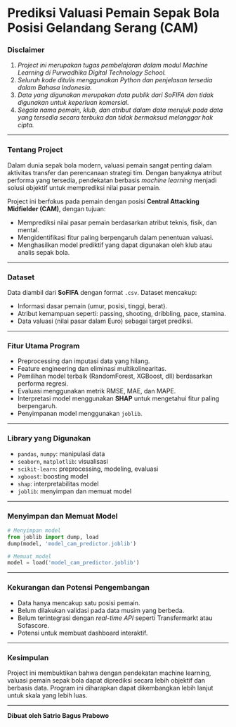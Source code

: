 
# **Prediksi Valuasi Pemain Sepak Bola Posisi Gelandang Serang (CAM)**

### Disclaimer
1. *Project ini merupakan tugas pembelajaran dalam modul Machine Learning di Purwadhika Digital Technology School.*
2. *Seluruh kode ditulis menggunakan Python dan penjelasan tersedia dalam Bahasa Indonesia.*
3. *Data yang digunakan merupakan data publik dari SoFIFA dan tidak digunakan untuk keperluan komersial.*
4. *Segala nama pemain, klub, dan atribut dalam data merujuk pada data yang tersedia secara terbuka dan tidak bermaksud melanggar hak cipta.*

---

### Tentang Project

Dalam dunia sepak bola modern, valuasi pemain sangat penting dalam aktivitas transfer dan perencanaan strategi tim. Dengan banyaknya atribut performa yang tersedia, pendekatan berbasis *machine learning* menjadi solusi objektif untuk memprediksi nilai pasar pemain.

Project ini berfokus pada pemain dengan posisi **Central Attacking Midfielder (CAM)**, dengan tujuan:
- Memprediksi nilai pasar pemain berdasarkan atribut teknis, fisik, dan mental.
- Mengidentifikasi fitur paling berpengaruh dalam penentuan valuasi.
- Menghasilkan model prediktif yang dapat digunakan oleh klub atau analis sepak bola.

---

### Dataset

Data diambil dari **SoFIFA** dengan format `.csv`. Dataset mencakup:
- Informasi dasar pemain (umur, posisi, tinggi, berat).
- Atribut kemampuan seperti: passing, shooting, dribbling, pace, stamina.
- Data valuasi (nilai pasar dalam Euro) sebagai target prediksi.

---

### Fitur Utama Program
- Preprocessing dan imputasi data yang hilang.
- Feature engineering dan eliminasi multikolinearitas.
- Pemilihan model terbaik (RandomForest, XGBoost, dll) berdasarkan performa regresi.
- Evaluasi menggunakan metrik RMSE, MAE, dan MAPE.
- Interpretasi model menggunakan **SHAP** untuk mengetahui fitur paling berpengaruh.
- Penyimpanan model menggunakan `joblib`.

---

### Library yang Digunakan

- `pandas`, `numpy`: manipulasi data
- `seaborn`, `matplotlib`: visualisasi
- `scikit-learn`: preprocessing, modeling, evaluasi
- `xgboost`: boosting model
- `shap`: interpretabilitas model
- `joblib`: menyimpan dan memuat model

---

### Menyimpan dan Memuat Model

```python
# Menyimpan model
from joblib import dump, load
dump(model, 'model_cam_predictor.joblib')

# Memuat model
model = load('model_cam_predictor.joblib')
```

---

### Kekurangan dan Potensi Pengembangan

- Data hanya mencakup satu posisi pemain.
- Belum dilakukan validasi pada data musim yang berbeda.
- Belum terintegrasi dengan *real-time API* seperti Transfermarkt atau Sofascore.
- Potensi untuk membuat dashboard interaktif.

---

### Kesimpulan

Project ini membuktikan bahwa dengan pendekatan machine learning, valuasi pemain sepak bola dapat diprediksi secara lebih objektif dan berbasis data. Program ini diharapkan dapat dikembangkan lebih lanjut untuk skala yang lebih luas.

---

**Dibuat oleh Satrio Bagus Prabowo**
